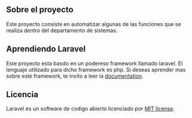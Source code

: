 ## Sobre el proyecto

Este proyecto consiste en automatizar algunas de las funciones que se realiza dentro del departamento de sistemas.

## Aprendiendo Laravel

Este proyecto esta basdo en un podereso framework llamado laravel. El lenguaje utilizado para dicho framework es php.
Si deseas aprender mas sobre este framework, te invito a leer la [documentation](https://laravel.com/docs).

## Licencia

Laravel es un software de codigo abierto licenciado por [MIT license](http://opensource.org/licenses/MIT).


